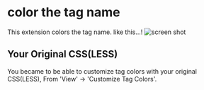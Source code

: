 # color the tag name
This extension colors the tag name.
like this...!
![screen shot](https://user-images.githubusercontent.com/26040158/32030162-276aae24-ba34-11e7-8bd3-727f378cdea4.jpg "screen shot")
## Your Original CSS(LESS)
You became to be able to customize tag colors with your original CSS(LESS), From 'View' -> 'Customize Tag Colors'.
